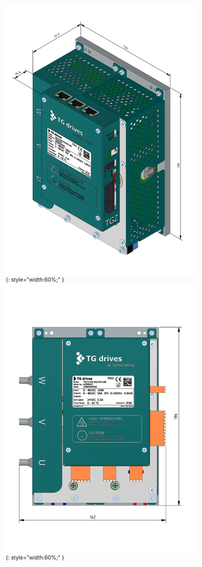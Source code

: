 <!--## Rozměry zařízení-->
![TGZ-S-48-50/100 Dimensions](../img/dim1.webp){: style="width:60%;" }
![TGZ-S-48-50/100 Dimensions 1](../img/dim2.webp){: style="width:60%;" }



<!-- <style type="text/css">
.tg  {border-collapse:collapse;border-spacing:0;}
.tg td{border-style:solid;border-width:0px;font-family:Arial, sans-serif;font-size:14px;overflow:hidden;
  padding:2px 16px;word-break:normal;}
.tg th{border-style:solid;border-width:0px;font-family:Arial, sans-serif;font-size:14px;font-weight:normal;
  overflow:hidden;padding:2px 16px;word-break:normal;}
.tg .tg-2ozh{background-color:#005050;border-color:inherit;color:#ffffff;text-align:center;vertical-align:top}
.tg .tg-lf36{background-color:#d9d9d9;border-color:inherit;text-align:center;vertical-align:top}
.tg .tg-0lax{text-align:left;vertical-align:top}
</style>
<table class="tg">
<thead>
  <tr>
    <th class="tg-2ozh">Výška</th>
    <th class="tg-2ozh">Šířka</th>
    <th class="tg-2ozh">Hloubka</th>
    <th class="tg-2ozh">Hmotnost</th>
    <th class="tg-0lax"></th>
    <th class="tg-0lax"></th>
    <th class="tg-0lax"></th>
    <th class="tg-0lax"></th>
    <th class="tg-0lax"></th>
    <th class="tg-0lax"></th>
  </tr>
</thead>
<tbody>
  <tr>
    <td class="tg-2ozh">mm</td>
    <td class="tg-2ozh">mm</td>
    <td class="tg-2ozh">mm</td>
    <td class="tg-2ozh">kg</td>
    <td class="tg-0lax"></td>
    <td class="tg-0lax"></td>
    <td class="tg-0lax"></td>
    <td class="tg-0lax"></td>
    <td class="tg-0lax"></td>
    <td class="tg-0lax"></td>
  </tr>
  <tr>
    <td class="tg-lf36">196</td>
    <td class="tg-lf36">95,6</td>
    <td class="tg-lf36">139</td>
    <td class="tg-lf36">1,6</td>
    <td class="tg-0lax"></td>
    <td class="tg-0lax"></td>
    <td class="tg-0lax"></td>
    <td class="tg-0lax"></td>
    <td class="tg-0lax"></td>
    <td class="tg-0lax"></td>
  </tr>
</tbody>
</table> -->